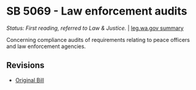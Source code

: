 # SB 5069 - Law enforcement audits
*Status: First reading, referred to Law & Justice.* | [leg.wa.gov summary](https://app.leg.wa.gov/billsummary?BillNumber=5069&Year=2021)

Concerning compliance audits of requirements relating to peace officers and law enforcement agencies.

## Revisions
* [Original Bill](1/)